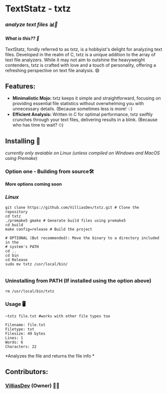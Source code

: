 # TextStatz - txtz
### *analyze text files 📊📝*



#### *What is this?? 🤔*
<p>TextStatz, fondly referred to as txtz, is a hobbyist's delight for analyzing text files. Developed in the realm of C, txtz is a unique addition to the array of text file analyzers. While it may not aim to outshine the heavyweight contenders, txtz is crafted with love and a touch of personality, offering a refreshing perspective on text file analysis. 😄</p>

## Features:
- **Minimalistic Mojo:** txtz keeps it simple and straightforward, focusing on providing essential file statistics without overwhelming you with unnecessary details. (Because sometimes less is more! 💡)
- **Efficient Analysis:** Written in C for optimal performance, txtz swiftly crunches through your text files, delivering results in a blink. (Because who has time to wait? ⏲)

## Installing 🚀
*currently only avaiable on Linux (unless compiled on Windows and MacOS using Premake*)
### Option one - Building from source🛠️  
**More options coming soon**

### *Linux*
```
git clone https://github.com/VilliasDev/txtz.git # Clone the repository
cd txtz
./premake5 gmake # Generate build files using premake5
cd build
make config=release # Build the project

# OPTIONAL (But recommended): Move the binary to a directory included in the 
# system's PATH
cd ..
cd bin
cd Release
sudo mv txtz /usr/local/bin/


```


### Uninstalling from PATH (If installed using the option above)
```
rm /usr/local/bin/txtz
```




### Usage 🖥️

```
~txtz file.txt #works with other file types too

Filename: file.txt
Filetype: txt
Filesize: 49 bytes
Lines: 1
Words: 6
Characters: 22

```
*Analyzes the file and returns the file info *

## Contributors:

### [VilliasDev](https://github.com/VilliasDev) (Owner) 👩‍💻





